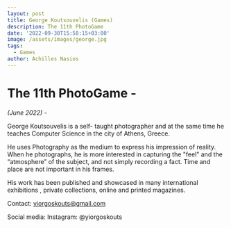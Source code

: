 ```yaml
---
layout: post
title: George Koutsouvelis (Games)
description: The 11th PhotoGame
date: '2022-09-30T15:58:15+03:00'
image: /assets/images/george.jpg
tags:
  - Games
author: Achilles Nasios
---
```

# The 11th PhotoGame - 

_(June 2022)_ - 

George Koutsouvelis is a self- taught photographer and at the same time he teaches Computer Science in the city of Athens, Greece. 



He uses Photography as the medium to express his impression of reality. When he photographs, he is more interested in capturing the "feel" and the “atmosphere” of the subject, and not simply recording a fact. Time and place are not important in his frames.



His work has been published and showcased in many international exhibitions , private collections, online and printed magazines.



Contact: yiorgoskouts@gmail.com



Social media: Instagram: @yiorgoskouts
